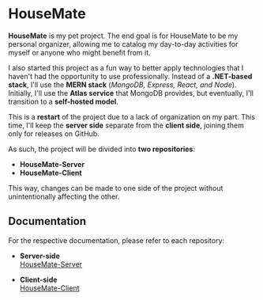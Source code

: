 # HouseMate

**HouseMate** is my pet project. The end goal is for HouseMate to be my personal organizer, allowing me to catalog my day-to-day activities for myself or anyone who might benefit from it.

I also started this project as a fun way to better apply technologies that I haven't had the opportunity to use professionally. Instead of a **.NET-based stack**, I'll use the **MERN stack** (*MongoDB, Express, React, and Node*). Initially, I'll use the **Atlas service** that MongoDB provides, but eventually, I'll transition to a **self-hosted model**.

This is a **restart** of the project due to a lack of organization on my part. This time, I'll keep the **server side** separate from the **client side**, joining them only for releases on GitHub.

As such, the project will be divided into **two repositories**:  
- **HouseMate-Server**  
- **HouseMate-Client**  

This way, changes can be made to one side of the project without unintentionally affecting the other.

## Documentation

For the respective documentation, please refer to each repository:

- **Server-side**  
  [HouseMate-Server](https://github.com/pedro-mlourenco/housemate-server)

- **Client-side**  
  [HouseMate-Client](https://github.com/pedro-mlourenco/housemate-client)
